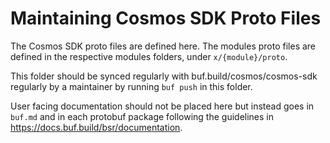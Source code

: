 # Maintaining Cosmos SDK Proto Files

The Cosmos SDK proto files are defined here. The modules proto files are defined in the respective modules folders, under `x/{module}/proto`.

This folder should be synced regularly with buf.build/cosmos/cosmos-sdk regularly by a maintainer by running `buf push` in this folder.

User facing documentation should not be placed here but instead goes in `buf.md` and in each protobuf package following the guidelines in https://docs.buf.build/bsr/documentation.
